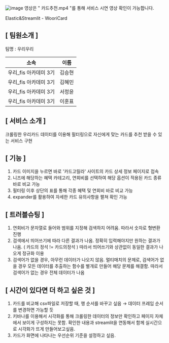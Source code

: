 ![image](https://github.com/user-attachments/assets/d338c073-2f90-401b-9d89-5cb8648d9e7d)
영상은 " 카드추천.mp4 "를 통해 서비스 시연 영상 확인이 가능합니다. 

Elastic&Streamlit - WooriCard

## [ 팀원소개 ]
<p> 팀명 : 우리우리 </p>

|    소속    |   이름  |
| :--------: |  :----: |
| 우리_fis 아카데미 3기 | 김승현 |
| 우리_fis 아카데미 3기 | 김혜민 |
| 우리_fis 아카데미 3기 | 서정윤 |
| 우리_fis 아카데미 3기 | 이훈표 |

## [ 서비스 소개 ]
크롤링한 우리카드 데이터를 이용해 필터링으로 자신에게 맞는 카드를 추천 받을 수 있는 서비스 구현

## [ 기능 ]

1. 카드 이미지을 누르면 바로 '카드고릴라' 사이트의 카드 상세 정보 페이지로 접속
2. 니즈에 해당하는 혜택 카테고리, 연회비를 선택하여 해당 옵션이 적용된 카드 종류 바로 비교 가능
3. 필터링 이후 상단의 표를 통해 각종 혜택 및 연회비 바로 비교 가능
4. expander를 활용하여 자세한 카드 유의사항을 펼쳐 확인 가능



## [ 트러블슈팅 ]

1. 연회비가 문자열로 들어와 범위를 지정해 검색하지 어려움. 따라서 숫자로 형변환 진행
2. 검색에서 띄어쓰기에 따라 다른 결과가 나옴. 정확히 입력해야지만 원하는 결과가 나옴. ( 카드의 정석 != 카드의정석 ) 따라서 띄어쓰기와 상관없이 동일한 결과가 나오게 정규화 이용
3. 검색어가 없을 경우, 아무런 데이터가 나오지 않음. 멀티매치의 문제로, 검색어가 없을 경우 모든 데이터를 추출하는 함수를 별개로 만들어 해당 문제를 해결함. 따라서 검색어가 없는 경우 전체 데이터가 나옴



## [ 시간이 있다면 더 하고 싶은 것 ]

1. 카드를 비교해 csv파일로 저장할 때, 행 순서를 바꾸고 싶음 → 데이터 프레임 순서를 변경하면 가능할 듯
2. 키바나를 이용해서 시각화를 통해 크롤링한 데이터의 정보만 확인하고 페이지 자체에서 보이게 구성하지는 못함. 확인한 내용과 streamlit을 연동해서 함께 실시간으로 시각화가 뜨게 만들어보고싶음.
3. 카드가 화면에 나타나는 우선순위 기준을 설정하고 싶음.

